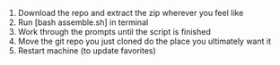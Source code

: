 1. Download the repo and extract the zip wherever you feel like <br>
2. Run [bash assemble.sh] in terminal <br>
3. Work through the prompts until the script is finished <br>
4. Move the git repo you just cloned do the place you ultimately want it <br>
5. Restart machine (to update favorites) <br>
